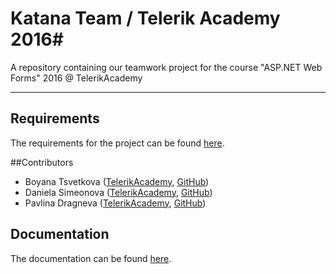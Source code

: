 # Katana Team / Telerik Academy 2016#
A repository containing our teamwork project for the course "ASP.NET Web Forms" 2016 @ TelerikAcademy

----------
## Requirements
The requirements for the project can be found [here](./Requirements.md).

##Contributors

* Boyana Tsvetkova ([TelerikAcademy](https://telerikacademy.com/Users/bo071992), [GitHub](https://github.com/boyanatsvetkova))
* Daniela Simeonova ([TelerikAcademy](https://telerikacademy.com/Users/danisio), [GitHub](https://github.com/danisio))
* Pavlina Dragneva ([TelerikAcademy](https://telerikacademy.com/Users/DragnevaPavlina), [GitHub](https://github.com/PavDragneva))

## Documentation
The documentation can be found [here](Documentation/Documentation.md).






